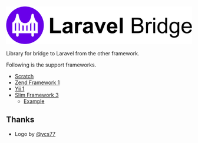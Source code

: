 ![banner](banner.png)

Library for bridge to Laravel from the other framework. 

Following is the support frameworks.

* [Scratch](https://github.com/laravel-bridge/scratch)
* [Zend Framework 1](https://github.com/laravel-bridge/zf1)
* [Yii 1](https://github.com/laravel-bridge/yii)
* [Slim Framework 3](https://github.com/laravel-bridge/slim)
  + [Example](https://github.com/laravel-bridge/slim-example)

## Thanks

* Logo by [@ycs77](https://github.com/ycs77)
